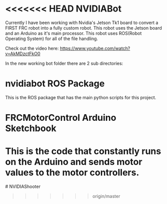 <<<<<<< HEAD
NVIDIABot
=========
Currently I have been working with Nvidia's Jetson Tk1 board to convert a FIRST FRC robot into a fully custom robot. This robot uses the Jetson board and an Arduino as it's main processor. This robot uses ROS(Robot Operating System) for all of the file handling. 

Check out the video here: https://www.youtube.com/watch?v=AkMDzctFkO0

In the new working bot folder there are 2 sub directories:

nvidiabot ROS Package
=====================
This is the ROS package that has the main python scripts for this project.

FRCMotorControl Arduino Sketchbook
==================================
This is the code that constantly runs on the Arduino and sends motor values to the motor controllers.
=======
﻿# NVIDIAShooter
>>>>>>> origin/master

